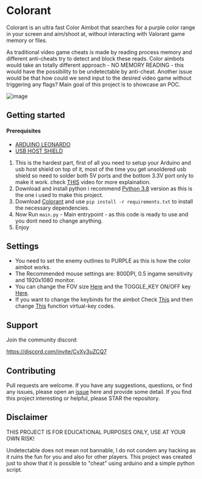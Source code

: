 
# Colorant

Colorant is an ultra fast Color Aimbot that searches for a purple color range in your screen and aim/shoot at, without interacting with Valorant game memory or files.

As traditional video game cheats is made by reading process memory and different anti-cheats try to detect and block these reads. Color aimbots would take an totally different approach - NO MEMORY READING - this would have the possibility to be undetectable by anti-cheat. Another issue would be that how could we send input to the desired video game without triggering any flags? Main goal of this project is to showcase an POC.

![image](https://user-images.githubusercontent.com/82477000/225608740-5f690006-9cc8-4d88-8a60-cda89d0f936f.png)

## Getting started

#### Prerequisites
- [ARDUINO LEONARDO](https://www.amazon.com/Arduino-org-A000057-Arduino-Leonardo-Headers/dp/B008A36R2Y)
- [USB HOST SHIELD](https://www.amazon.com/Compatible-Arduino-Support-Android-Function/dp/B0B3TH6H6N)

1) This is the hardest part, first of all you need to setup your Arduino and usb host shield on top of it, most of the time you get unsoldered usb shield so need to solder both 5V ports and the bottom 3.3V port only to make it work. check [THIS](https://www.youtube.com/watch?v=nBttwvgNOr8) video for more explaination.
2) Download and install python i recommend [Python 3.8](https://www.python.org/ftp/python/3.8.0/python-3.8.0-amd64.exe) version as this is the one i used to make this project.
3) Download [Colorant](https://github.com/hafyzwithawhy/Colorant) and use `pip install -r requirements.txt` to install the necessary dependencies.
4) Now Run `main.py` - Main entrypoint - as this code is ready to use and you dont need to change anything.
5) Enjoy

## Settings

- You need to set the enemy outlines to PURPLE as this is how the color aimbot works.
- The Recommended mouse settings are: 800DPI, 0.5 ingame sensitivity and 1920x1080 monitor.
- You can change the FOV size [Here](https://github.com/hafyzwithawhy/Colorant/blob/836189fb99fa8d6906569103d58a75b4ab98b760/main.py#L8) and the TOGGLE_KEY ON/OFF key [Here](https://github.com/hafyzwithawhy/Colorant/blob/836189fb99fa8d6906569103d58a75b4ab98b760/main.py#L7).
- If you want to change the keybinds for the aimbot Check [This](https://learn.microsoft.com/en-us/windows/win32/inputdev/virtual-key-codes) and then change [This](https://github.com/hafyzwithawhy/Colorant/blob/836189fb99fa8d6906569103d58a75b4ab98b760/colorant.py#L26) function virtual-key codes.
## Support

Join the community discord:

https://discord.com/invite/CvXy3uZCQ7
## Contributing

Pull requests are welcome. If you have any suggestions, questions, or find any issues, please open an [issue](https://github.com/hafyzwithawhy/Colorant/issues) here and provide some detail. If you find this project interesting or helpful, please STAR the repository.


## Disclaimer

THIS PROJECT IS FOR EDUCATIONAL PURPOSES ONLY, USE AT YOUR OWN RISK!

Undetectable does not mean not bannable, I do not condem any hacking as it ruins the fun for you and also for other players. This project was created just to show that it is possible to "cheat" using arduino and a simple python script.
